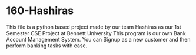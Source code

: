 # 160-Hashiras
This file is a python based project made by our team Hashiras as our 1st Semester CSE Project at Bennett University
This program is our own Bank Account Management System.
You can Signup as a new customer and then perform banking tasks with ease.
